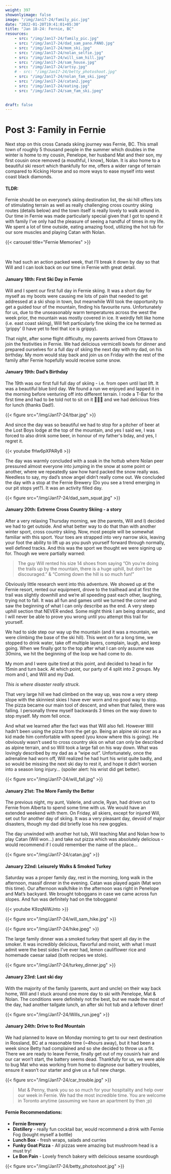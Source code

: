 ```yaml
---
weight: 397
showonlyimage: false
image: "/img/Jan17-24/family_pic.jpg"
date: "2022-01-20T19:41:01+05:30"
title: "Jan 18-24: Fernie, BC"
resources:
    - src: "/img/Jan17-24/family_pic.jpg"
    - src: "/img/Jan17-24/dad_sam_pano.PANO.jpg"
    - src: "/img/Jan17-24/mom_ski.jpg"
    - src: "/img/Jan17-24/nolan_selfie.jpg"
    - src: "/img/Jan17-24/will_sam_hill.jpg"
    - src: "/img/Jan17-24/sam_house.jpg"
    - src: "/img/Jan17-24/artsy.jpg"
    # - src: "/img/Jan17-24/betty_photoshoot.jpg"
    - src: "/img/Jan17-24/nolan_fam_ski.jpeg"
    - src: "/img/Jan17-24/catan2.jpeg"
    - src: "/img/Jan17-24/eating.jpg"
    - src: "/img/Jan17-24/sam_fam_ski.jpeg"
    

draft: false
---
```


# Post 3: Family in Fernie

Next stop on this cross Canada skiing journey was Fernie, BC. This small town of roughly 5 thousand people in the summer which doubles in the winter is home to my cousin, Penelope, her husband Mat and their son, my first cousin once removed (a mouthful, I know), Nolan. It is also home to a beautiful ski resort which thankfully for me, offers a wider range of terrain compared to Kicking Horse and so more ways to ease myself into west coast black diamonds. 

#### **TLDR:**
Fernie should be on everyone’s skiing destination list, the ski hill offers lots of stimulating terrain as well as really challenging cross country skiing routes (details below) and the town itself is really lovely to walk around in. Our time in Fernie was made particularly special given that I got to spend it with family I’ve only had the pleasure of seeing a handful of times in my life. We spent a lot of time outside, eating amazing food, utilizing the hot tub for our sore muscles and playing Catan with Nolan. 

{{< carousel title="Fernie Memories" >}}

&nbsp;
&nbsp;

We had such an action packed week, that I’ll break it down by day so that Will and I can look back on our time in Fernie with great detail. 

#### January 18th: First Ski Day in Fernie

Will and I spent our first full day in Fernie skiing. It was a short day for myself as my boots were causing me lots of pain that needed to get addressed at a ski shop in town, but meanwhile Will took the opportunity to get a guided tour of the mountain, finding his favourite runs. Unfortunately for us, due to the unseasonably warm temperatures across the west the week prior, the mountain was mostly covered in ice. It weirdly felt like home (i.e. east coast skiing), Will felt particularly fine skiing the ice he termed as ‘grippy’ (I have yet to feel that ice is grippy). 

That night, after some flight difficulty, my parents arrived from Ottawa to join the festivities in Fernie. We had delicious vermicelli bowls for dinner and prepared ourselves for a full day of skiing the next day with my dad, on his birthday. My mom would stay back and join us on Friday with the rest of the family after Fernie hopefully would receive some snow.

#### January 19th: Dad’s Birthday

The 19th was our first full full day of skiing - i.e. from open until last lift. It was a beautiful blue bird day. We found a run we enjoyed and lapped it in the morning before venturing off into different terrain. I rode a T-Bar for the first time and had to be told not to sit on it 🤷🏼‍♀️ and we had delicious fries for lunch (thanks Dad!). 

{{< figure src="/img/Jan17-24/tbar.jpg" >}}
&nbsp;
&nbsp;

And since the day was so beautiful we had to stop for a pitcher of beer at the Lost Boys lodge at the top of the mountain, and yes I said we, I was forced to also drink some beer, in honour of my father's bday, and yes, I regret it. 

{{< youtube fHw6pXPARy8 >}}
&nbsp;


The day was warmly concluded with a soak in the hottub where Nolan peer pressured almost everyone into jumping in the snow at some point or another, where we repeatedly saw how hard packed the snow really was. Needless to say, my dad’s snow angel didn’t really come out. We concluded the day with a stop at the Fernie Brewery (Do you see a trend emerging in our pit stops yet?). It was an activity filled day. 

{{< figure src="/img/Jan17-24/dad_sam_squat.jpg" >}}
&nbsp;
&nbsp;


#### January 20th: Extreme Cross Country Skiing - a story

After a very relaxing Thursday morning, we (the parents, Will and I) decided we had to get outside. And what better way to do that than with another winter sport, cross country skiing. Now, most people will be somewhat familiar with this sport. Your toes are strapped into very narrow skis, leaving your foot the ability to lift up as you push yourself forward through normally, well defined tracks. And this was the sport we thought we were signing up for. Though we were partially warned: 

> The guy Will rented his size 14 shoes from saying “Oh you’re doing the trails up by the mountain, there is a huge uphill, but don’t be discouraged.” & “Coming down the hill is so much fun!”

Obviously little research went into this adventure. We showed up at the Fernie resort, rented our equipment, drove to the trailhead and at first the trail was slightly downhill and we’re all speeding past each other, laughing, trying not to fall. It was all fun and games until we turned the corner and saw the beginning of what I can only describe as the end. A very steep uphill section that NEVER ended. Some might think I am being dramatic, and I will never be able to prove you wrong until you attempt this trail for yourself. 

We had to side step our way up the mountain (and it was a mountain, we were climbing the base of the ski hill). This went on for a long time, we stopped to drink water, take off multiple layers, complain, laugh, and keep going. When we finally got to the top after what I can only assume was 30mins, we hit the beginning of the loop we had come to do. 

My mom and I were quite tired at this point, and decided to head in for 15min and turn back. At which point, our party of 4 split into 2 groups. My mom and I, and Will and my Dad. 

*This is where disaster really struck.* 

That very large hill we had climbed on the way up, was now a very steep slope with the skinniest skies I have ever worn and no good way to stop. The pizza became our main tool of descent, and when that failed, there was falling. I personally threw myself backwards 3 times on the way down to stop myself. My mom fell once. 

And what we learned after the fact was that Will also fell. However Will hadn’t been using the pizza from the get go. Being an alpine ski racer as a kid made him comfortable with speed (you know where this is going). He obviously wasn’t used to cross country skis on what can only be described as alpine terrain, and so Will took a large fall on his way down. What was lovingly described by my dad as a “wipe out”. Unfortunately, once the adrenaline had worn off, Will realized he had hurt his wrist quite badly, and so would be missing the next ski day to rest it, and hope it didn’t worsen into a season long injury… (spoiler alert: his wrist did get better). 

{{< figure src="/img/Jan17-24/will_fall.jpg" >}}
&nbsp;
&nbsp;

#### January 21st: The More Family the Better

The previous night, my aunt, Valerie, and uncle, Ryan, had driven out to Fernie from Alberta to spend some time with us. We would have an extended weekend with them. On Friday, all skiers, except for injured Will, set out for another day of skiing. It was a very pleasant day, devoid of major disasters, though my dad did briefly lose his new goggles. 

The day unwinded with another hot tub, Will teaching Mat and Nolan how to play Catan (Will won…) and take out pizza which was absolutely delicious - would recommend if I could remember the name of the place... 

{{< figure src="/img/Jan17-24/catan.jpg" >}}
&nbsp;
&nbsp;

#### January 22nd: Leisurely Walks & Smoked Turkey

Saturday was a proper family day, rest in the morning, long walk in the afternoon, massif dinner in the evening. Catan was played again (Mat won this time). Our afternoon walk/hike in the afternoon was right in Penelope and Mat’s backyard. We brought toboggans in case we came across fun slopes. And fun was definitely had on the toboggans! 


{{< youtube K9zqNiWJnto >}}
&nbsp;

{{< figure src="/img/Jan17-24/will_sam_hike.jpg" >}}
&nbsp;
&nbsp;

{{< figure src="/img/Jan17-24/hike.jpeg" >}}
&nbsp;
&nbsp;


The large family dinner was a smoked turkey that spent all day in the smoker. It was incredibly delicious, flavorful and moist, with what I must admit were the best sides I’ve ever had, lemon cauliflower rice and homemade caesar salad (both recipes we stole). 

{{< figure src="/img/Jan17-24/turkey_dinner.jpg" >}}
&nbsp;
&nbsp;

#### January 23rd: Last ski day

With the majority of the family (parents, aunt and uncle) on their way back home, Will and I stuck around one more day to ski with Penelope, Mat & Nolan. The conditions were definitely not the best, but we made the most of the day, had another tailgate lunch, an after ski hot tub and a leftover diner! 

{{< figure src="/img/Jan17-24/Wills_run.jpeg" >}}
&nbsp;
#### January 24th: Drive to Red Mountain

We had planned to leave on Monday morning to get to our next destination in Rossland, BC at a reasonable time (~4hours away), but it had been a week since Betty had complained and so she decided to throw us a fit. There we are ready to leave Fernie, finally get out of my cousin’s hair and our car won’t start, the battery seems dead. Thankfully for us, we were able to bug Mat who was working from home to diagnose our battery troubles, ensure it wasn’t our starter and give us a full new charge. 

{{< figure src="/img/Jan17-24/car_trouble.jpg" >}}
&nbsp;
> Mat & Penny, thank you so so much for your hospitality and help over our week in Fernie. We had the most incredible time. You are welcome in Toronto anytime (assuming we have an apartment by then ;p) 


#### Fernie Recommendations: 
* **Fernie Brewery** 
* **Distillery** - really fun cocktail bar, would recommend a drink with Fernie Fog (bought myself a bottle)
* **Lunch Box** - fresh wraps, salads and curries 
* **Funky Goat Pizza** - All pizzas were amazing but mushroom head is a must try!
* **Le Bon Pain** - Lovely french bakery with delicious sesame sourdough 

{{< figure src="/img/Jan17-24/betty_photoshoot.jpg" >}}

